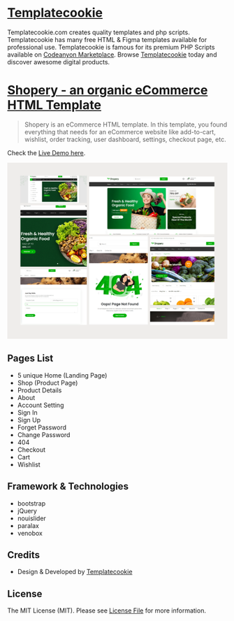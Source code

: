 # [Templatecookie](https://templatecookie.com)
Templatecookie.com creates quality templates and php scripts. Templatecookie has many free HTML & Figma templates available for professional use. Templatecookie is famous for its premium PHP Scripts available on [Codeanyon Marketplace](https://codecanyon.net/user/templatecookie). Browse [Templatecookie](https://templatecookie.com) today and discover awesome digital products.

# [Shopery - an organic eCommerce HTML Template](https://www.templatecookie.com/demo/shoper-an-organic-ecommerce-free-html-template)

> Shopery is an eCommerce HTML template. In this template, you found everything that needs for an eCommerce website like add-to-cart, wishlist, order tracking, user dashboard, settings, checkout page, etc.

Check the [Live Demo here](https://shopery.netlify.app/).

![](preview.png)

## Pages List
- 5 unique Home (Landing Page)
- Shop (Product Page)
- Product Details
- About
- Account Setting
- Sign In
- Sign Up
- Forget Password
- Change Password
- 404
- Checkout
- Cart
- Wishlist

  
## Framework & Technologies
- bootstrap
- jQuery
- nouislider
- paralax
- venobox

## Credits
- Design & Developed by [Templatecookie](https://templatecookie.com)

## License
The MIT License (MIT). Please see [License File](LICENSE.md) for more information.

